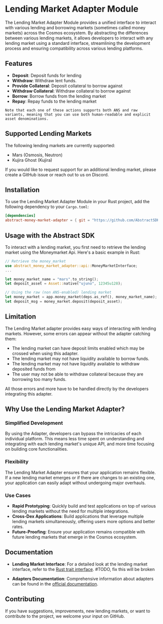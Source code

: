 # Lending Market Adapter Module

The Lending Market Adapter Module provides a unified interface to interact with various lending and borrowing markets (sometimes called money markets) across the Cosmos ecosystem. By abstracting the differences between various lending markets, it allows developers to interact with any lending market using a standard interface, streamlining the development process and ensuring compatibility across various lending platforms.

## Features

- **Deposit**: Deposit funds for lending
- **Withdraw**: Withdraw lent funds.
- **Provide Collateral**:  Deposit collateral to borrow against
- **Withdraw Collateral**: Withdraw collateral to borrow against
- **Borrow**: Borrow funds from the lending market
- **Repay**: Repay funds to the lending market

```admonish info
Note that each one of these actions supports both ANS and raw variants, meaning that you can use both human-readable and explicit asset denominations.
```

## Supported Lending Markets

The following lending markets are currently supported:

- Mars (Osmosis, Neutron)
- Kujira Ghost (Kujira)

If you would like to request support for an additional lending market, please create a GitHub issue or reach out to us on Discord.

## Installation

To use the Lending Market Adapter Module in your Rust project, add the following dependency to your `Cargo.toml`:

```toml
[dependencies]
abstract-money-market-adapter = { git = "https://github.com/AbstractSDK/abstract.git", tag="v0.21.1", default-features = false }
```

## Usage with the Abstract SDK

To interact with a lending market, you first need to retrieve the lending market using the Moneymarket Api. Here's a basic example in Rust:

```rust
// Retrieve the money_market
use abstract_money_market_adapter::api::MoneyMarketInterface;
...

let money_market_name = "mars".to_string();
let deposit_asset = Asset::native("ujuno", 12345u128);

// Using the raw (non ANS-enabled) lending market
let money_market = app.money_market(deps.as_ref(), money_market_name);
let deposit_msg = money_market.deposit(deposit_asset);
```

## Limitation

The Lending Market adapter provides easy ways of interacting with lending markets. However, some errors can appear without the adapter catching them:

- The lending market can have deposit limits enabled which may be crossed when using this adapter.
- The lending market may not have liquidity available to borrow funds.
- The lending market may not have liquidity available to withdraw deposited funds from
- The user may not be able to withdraw collateral because they are borrowing too many funds.

All those errors and more have to be handled directly by the developers integrating this adapter.

## Why Use the Lending Market Adapter?

### Simplified Development

By using the Adapter, developers can bypass the intricacies of each individual platform. This means less time spent on understanding and integrating with each lending market's unique API, and more time focusing on building core functionalities.

### Flexibility

The Lending Market Adapter ensures that your application remains flexible. If a new lending market emerges or if there are changes to an existing one, your application can easily adapt without undergoing major overhauls.

### Use Cases

- **Rapid Prototyping**: Quickly build and test applications on top of various lending markets without the need for multiple integrations.
- **Cross-Dex Applications**: Build applications that leverage multiple lending markets simultaneously, offering users more options and better rates.
- **Future-Proofing**: Ensure your application remains compatible with future lending markets that emerge in the Cosmos ecosystem.

## Documentation

- **Lending Market Interface**: For a detailed look at the lending market interface, refer to the [Rust trait interface](https://github.com/AbstractSDK/abstract/tree/main/modules/contracts/adapters/moneymarket/src/api.rs#L43). #TODO, fix this will be broken

- **Adapters Documentation**: Comprehensive information about adapters can be found in the [official documentation](https://docs.abstract.money/3_framework/7_module_types.html#adapters).

## Contributing

If you have suggestions, improvements, new lending markets, or want to contribute to the project, we welcome your input on GitHub.
